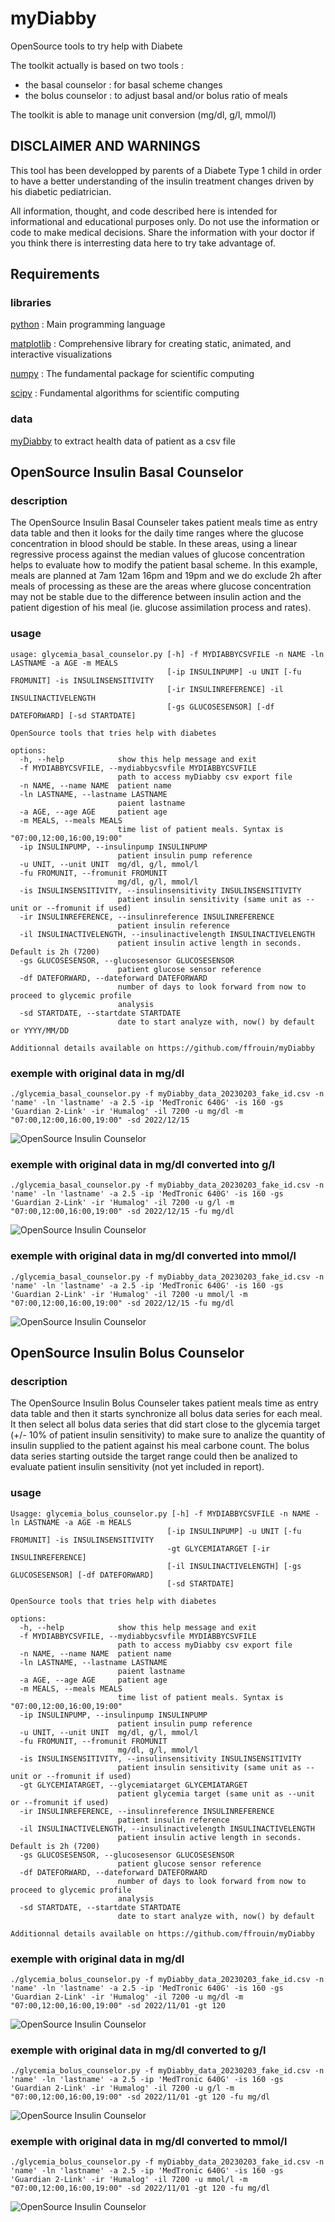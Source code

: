 # myDiabby
OpenSource tools to try help with Diabete

The toolkit actually is based on two tools :
  - the basal counselor : for basal scheme changes
  - the bolus counselor : to adjust basal and/or bolus ratio of meals

The toolkit is able to manage unit conversion (mg/dl, g/l, mmol/l)

## DISCLAIMER AND WARNINGS

This tool has been developped by parents of a Diabete Type 1 child in order to have a better understanding of the insulin treatment changes driven by his diabetic pediatrician.

All information, thought, and code described here is intended for informational and educational purposes only. Do not use the information or code to make medical decisions. Share the information with your doctor if you think there is interresting data here to try take advantage of.

## Requirements

### libraries

[python](https://www.python.org/) : Main programming language

[matplotlib](https://matplotlib.org/) : Comprehensive library for creating static, animated, and interactive visualizations

[numpy](https://numpy.org/) : The fundamental package for scientific computing

[scipy](https://scipy.org/) : Fundamental algorithms for scientific computing

### data

[myDiabby](https://app.mydiabby.com/dt/#/login) to extract health data of patient as a csv file

## OpenSource Insulin Basal Counselor

### description
The OpenSource Insulin Basal Counseler takes patient meals time as entry data table and then it looks for the daily time ranges where the glucose
concentration in blood should be stable. In these areas, using a linear regressive process against the median values of glucose concentration
helps to evaluate how to modify the patient basal scheme. In this example, meals are planned at 7am 12am 16pm and 19pm and we do exclude
2h after meals of processing as these are the areas where glucose concentration may not be stable due to the difference between insulin action
and the patient digestion of his meal (ie. glucose assimilation process and rates).

### usage

```
usage: glycemia_basal_counselor.py [-h] -f MYDIABBYCSVFILE -n NAME -ln LASTNAME -a AGE -m MEALS
                                   [-ip INSULINPUMP] -u UNIT [-fu FROMUNIT] -is INSULINSENSITIVITY
                                   [-ir INSULINREFERENCE] -il INSULINACTIVELENGTH
                                   [-gs GLUCOSESENSOR] [-df DATEFORWARD] [-sd STARTDATE]

OpenSource tools that tries help with diabetes

options:
  -h, --help            show this help message and exit
  -f MYDIABBYCSVFILE, --mydiabbycsvfile MYDIABBYCSVFILE
                        path to access myDiabby csv export file
  -n NAME, --name NAME  patient name
  -ln LASTNAME, --lastname LASTNAME
                        paient lastname
  -a AGE, --age AGE     patient age
  -m MEALS, --meals MEALS
                        time list of patient meals. Syntax is "07:00,12:00,16:00,19:00"
  -ip INSULINPUMP, --insulinpump INSULINPUMP
                        patient insulin pump reference
  -u UNIT, --unit UNIT  mg/dl, g/l, mmol/l
  -fu FROMUNIT, --fromunit FROMUNIT
                        mg/dl, g/l, mmol/l
  -is INSULINSENSITIVITY, --insulinsensitivity INSULINSENSITIVITY
                        patient insulin sensitivity (same unit as --unit or --fromunit if used)
  -ir INSULINREFERENCE, --insulinreference INSULINREFERENCE
                        patient insulin reference
  -il INSULINACTIVELENGTH, --insulinactivelength INSULINACTIVELENGTH
                        patient insulin active length in seconds. Default is 2h (7200)
  -gs GLUCOSESENSOR, --glucosesensor GLUCOSESENSOR
                        patient glucose sensor reference
  -df DATEFORWARD, --dateforward DATEFORWARD
                        number of days to look forward from now to proceed to glycemic profile
                        analysis
  -sd STARTDATE, --startdate STARTDATE
                        date to start analyze with, now() by default or YYYY/MM/DD

Additionnal details available on https://github.com/ffrouin/myDiabby
```

### exemple with original data in mg/dl

```
./glycemia_basal_counselor.py -f myDiabby_data_20230203_fake_id.csv -n 'name' -ln 'lastname' -a 2.5 -ip 'MedTronic 640G' -is 160 -gs 'Guardian 2-Link' -ir 'Humalog' -il 7200 -u mg/dl -m "07:00,12:00,16:00,19:00" -sd 2022/12/15
```
![OpenSource Insulin Counselor](20230203_OpenSource_Insulin_Basal_Counselor_mgdl.png)

### exemple with original data in mg/dl converted into g/l
```
./glycemia_basal_counselor.py -f myDiabby_data_20230203_fake_id.csv -n 'name' -ln 'lastname' -a 2.5 -ip 'MedTronic 640G' -is 160 -gs 'Guardian 2-Link' -ir 'Humalog' -il 7200 -u g/l -m "07:00,12:00,16:00,19:00" -sd 2022/12/15 -fu mg/dl
```
![OpenSource Insulin Counselor](20230203_OpenSource_Insulin_Basal_Counselor_mgdl2gl.png)

### exemple with original data in mg/dl converted into mmol/l
```
./glycemia_basal_counselor.py -f myDiabby_data_20230203_fake_id.csv -n 'name' -ln 'lastname' -a 2.5 -ip 'MedTronic 640G' -is 160 -gs 'Guardian 2-Link' -ir 'Humalog' -il 7200 -u mmol/l -m "07:00,12:00,16:00,19:00" -sd 2022/12/15 -fu mg/dl
```
![OpenSource Insulin Counselor](20230203_OpenSource_Insulin_Basal_Counselor_mgdl2mmoll.png)

## OpenSource Insulin Bolus Counselor

### description
The OpenSource Insulin Bolus Counseler takes patient meals time as entry data table and then it starts synchronize all bolus data series for each meal. It then select all bolus data series that did start close to the glycemia target (+/- 10% of patient insulin sensitivity) to make sure to analize the quantity of insulin supplied to the patient against his meal carbone count. The bolus data series starting outside the target range could then be analized to evaluate patient insulin sensitivity (not yet included in report).

### usage
```
Usagge: glycemia_bolus_counselor.py [-h] -f MYDIABBYCSVFILE -n NAME -ln LASTNAME -a AGE -m MEALS
                                   [-ip INSULINPUMP] -u UNIT [-fu FROMUNIT] -is INSULINSENSITIVITY
                                   -gt GLYCEMIATARGET [-ir INSULINREFERENCE]
                                   [-il INSULINACTIVELENGTH] [-gs GLUCOSESENSOR] [-df DATEFORWARD]
                                   [-sd STARTDATE]

OpenSource tools that tries help with diabetes

options:
  -h, --help            show this help message and exit
  -f MYDIABBYCSVFILE, --mydiabbycsvfile MYDIABBYCSVFILE
                        path to access myDiabby csv export file
  -n NAME, --name NAME  patient name
  -ln LASTNAME, --lastname LASTNAME
                        paient lastname
  -a AGE, --age AGE     patient age
  -m MEALS, --meals MEALS
                        time list of patient meals. Syntax is "07:00,12:00,16:00,19:00"
  -ip INSULINPUMP, --insulinpump INSULINPUMP
                        patient insulin pump reference
  -u UNIT, --unit UNIT  mg/dl, g/l, mmol/l
  -fu FROMUNIT, --fromunit FROMUNIT
                        mg/dl, g/l, mmol/l
  -is INSULINSENSITIVITY, --insulinsensitivity INSULINSENSITIVITY
                        patient insulin sensitivity (same unit as --unit or --fromunit if used)
  -gt GLYCEMIATARGET, --glycemiatarget GLYCEMIATARGET
                        patient glycemia target (same unit as --unit or --fromunit if used)
  -ir INSULINREFERENCE, --insulinreference INSULINREFERENCE
                        patient insulin reference
  -il INSULINACTIVELENGTH, --insulinactivelength INSULINACTIVELENGTH
                        patient insulin active length in seconds. Default is 2h (7200)
  -gs GLUCOSESENSOR, --glucosesensor GLUCOSESENSOR
                        patient glucose sensor reference
  -df DATEFORWARD, --dateforward DATEFORWARD
                        number of days to look forward from now to proceed to glycemic profile
                        analysis
  -sd STARTDATE, --startdate STARTDATE
                        date to start analyze with, now() by default

Additionnal details available on https://github.com/ffrouin/myDiabby
```

### exemple with original data in mg/dl
```
./glycemia_bolus_counselor.py -f myDiabby_data_20230203_fake_id.csv -n 'name' -ln 'lastname' -a 2.5 -ip 'MedTronic 640G' -is 160 -gs 'Guardian 2-Link' -ir 'Humalog' -il 7200 -u mg/dl -m "07:00,12:00,16:00,19:00" -sd 2022/11/01 -gt 120
```
![OpenSource Insulin Counselor](20230203_OpenSource_Insulin_Bolus_Counselor_mgdl.png)

### exemple with original data in mg/dl converted to g/l
```
./glycemia_bolus_counselor.py -f myDiabby_data_20230203_fake_id.csv -n 'name' -ln 'lastname' -a 2.5 -ip 'MedTronic 640G' -is 160 -gs 'Guardian 2-Link' -ir 'Humalog' -il 7200 -u g/l -m "07:00,12:00,16:00,19:00" -sd 2022/11/01 -gt 120 -fu mg/dl
```
![OpenSource Insulin Counselor](20230203_OpenSource_Insulin_Bolus_Counselor_mgdl2gl.png)

### exemple with original data in mg/dl converted to mmol/l
```
./glycemia_bolus_counselor.py -f myDiabby_data_20230203_fake_id.csv -n 'name' -ln 'lastname' -a 2.5 -ip 'MedTronic 640G' -is 160 -gs 'Guardian 2-Link' -ir 'Humalog' -il 7200 -u mmol/l -m "07:00,12:00,16:00,19:00" -sd 2022/11/01 -gt 120 -fu mg/dl
```
![OpenSource Insulin Counselor](20230203_OpenSource_Insulin_Bolus_Counselor_mgdl2mmoll.png)
